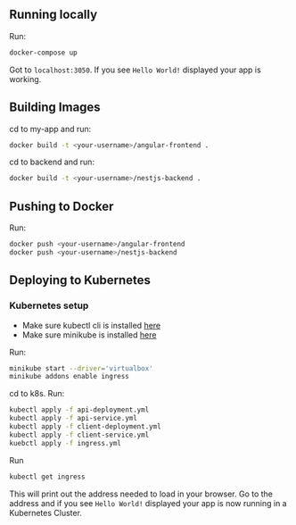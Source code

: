 ## Running locally

Run:

```bash
docker-compose up
```

Got to `localhost:3050`. If you see `Hello World!` displayed your app is working.

## Building Images

cd to my-app and run:

```bash
docker build -t <your-username>/angular-frontend .
```

cd to backend and run:

```bash
docker build -t <your-username>/nestjs-backend .
```

## Pushing to Docker

Run:

```bash
docker push <your-username>/angular-frontend
docker push <your-username>/nestjs-backend
```

## Deploying to Kubernetes

### Kubernetes setup

- Make sure kubectl cli is installed [here](https://kubernetes.io/docs/tasks/tools/install-kubectl/)
- Make sure minikube is installed [here](https://minikube.sigs.k8s.io/docs/start/)

Run:

```bash
minikube start --driver='virtualbox'
minikube addons enable ingress
```

cd to k8s. Run:

```bash
kubectl apply -f api-deployment.yml
kubectl apply -f api-service.yml
kubectl apply -f client-deployment.yml
kubectl apply -f client-service.yml
kuebctl apply -f ingress.yml
```

Run

```bash
kubectl get ingress
```

This will print out the address needed to load in your browser.
Go to the address and if you see `Hello World!` displayed your app is now running in a Kubernetes Cluster.
